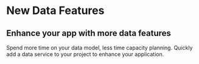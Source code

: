 # New Data Features
## Enhance your app with more data features

Spend more time on your data model, less time capacity planning. Quickly add a data service to your project to enhance your application.

